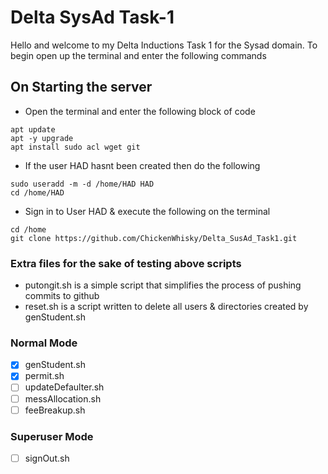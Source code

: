 # Delta SysAd Task-1

Hello and welcome to my Delta Inductions Task 1 for the Sysad domain.
To begin open up the terminal and enter the following commands

## On Starting the server

* Open the terminal and enter the following block of code
```
apt update
apt -y upgrade
apt install sudo acl wget git
```
* If the user HAD hasnt been created then do the following
```
sudo useradd -m -d /home/HAD HAD
cd /home/HAD
```

* Sign in to User HAD & execute the following on the terminal 

```
cd /home
git clone https://github.com/ChickenWhisky/Delta_SusAd_Task1.git
```

### Extra files for the sake of testing above scripts
* putongit.sh is a simple script that simplifies the process of pushing commits to github
* reset.sh is a script written to delete all users & directories created by genStudent.sh

### Normal Mode
- [X] genStudent.sh
- [X] permit.sh
- [ ] updateDefaulter.sh
- [ ] messAllocation.sh
- [ ] feeBreakup.sh
### Superuser Mode
- [ ] signOut.sh
